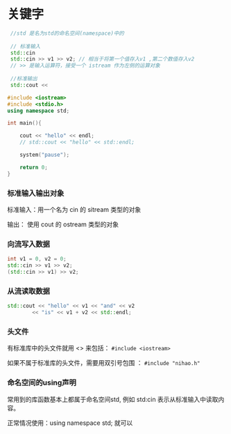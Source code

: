 # 关键字

```cpp
 //std 是名为std的命名空间(namespace)中的
 
 // 标准输入
 std::cin
 std::cin >> v1 >> v2; // 相当于将第一个值存入v1 ,第二个数值存入v2
 // >> 是输入运算符，接受一个 istream 作为左侧的运算对象
 
 //标准输出
 std::cout <<
```

```cpp
#include <iostream>
#include <stdio.h>
using namespace std;

int main(){

    cout << "hello" << endl;
    // std::cout << "hello" << std::endl;

    system("pause");

    return 0;
}
```

### 标准输入输出对象

标准输入：用一个名为 cin 的 sitream 类型的对象

输出： 使用 cout 的 ostream 类型的对象

### 向流写入数据

```cpp
int v1 = 0, v2 = 0;
std::cin >> v1 >> v2;
(std::cin >> v1) >> v2;
```

### 从流读取数据

```cpp
std::cout << "hello" << v1 << "and" << v2
        << "is" << v1 + v2 << std::endl;
```



### 头文件

有标准库中的头文件就用 <> 来包括： `#include <iostream>`&#x20;

如果不属于标准库的头文件，需要用双引号包围 ： `#include "nihao.h"`&#x20;

### 命名空间的using声明

常用到的库函数基本上都属于命名空间std, 例如 std:cin 表示从标准输入中读取内容。

正常情况使用：using namespace std; 就可以
